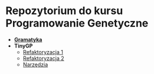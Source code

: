 # Repozytorium do kursu Programowanie Genetyczne

- [**Gramatyka**](./grammar/README.md)
- **TinyGP**
  - [Refaktoryzacja 1](./tinygp/refactored%201/README.md)
  - [Refaktoryzacja 2](./tinygp/refactored%202/README.md)
  - [Narzędzia](./tinygp/tools/README.md)